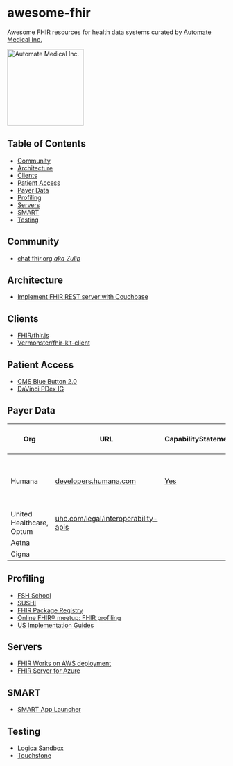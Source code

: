 # awesome-fhir

Awesome FHIR resources for health data systems curated by [Automate Medical Inc.](https://www.automatemedical.com/)

<img width="176" alt="Automate Medical Inc." src="https://user-images.githubusercontent.com/704789/123880097-31e0ac80-d8ff-11eb-996b-1b852b187e6a.png">

## Table of Contents
* [Community](#community)
* [Architecture](#architecture)
* [Clients](#clients)
* [Patient Access](#patient-access)
* [Payer Data](#payer-data)
* [Profiling](#profiling)
* [Servers](#servers)
* [SMART](#smart)
* [Testing](#testing)


## Community
* [chat.fhir.org *aka Zulip*](https://chat.fhir.org/)

## Architecture
* [Implement FHIR REST server with Couchbase](https://blog.couchbase.com/implement-fhir-rest-server-with-couchbase/)

## Clients
* [FHIR/fhir.js](https://github.com/FHIR/fhir.js/)
* [Vermonster/fhir-kit-client](https://github.com/Vermonster/fhir-kit-client)

## Patient Access
* [CMS Blue Button 2.0](https://bluebutton.cms.gov/)
* [DaVinci PDex IG](http://hl7.org/fhir/us/davinci-pdex/index.html)

## Payer Data
| Org | URL | CapabilityStatement | IG | Provider Directory API | Formulary API | 
|-----|-----|---------------------|----|------------------------|---------------|
| Humana | [developers.humana.com](https://developers.humana.com) | [Yes](https://fhir.humana.com/api/metadata) | [1.0.0 CARIN Blue Button Implementation Guide Release 1 - US Realm STU](http://hl7.org/fhir/us/carin-bb/STU1/) | [Yes](https://developers.humana.com/apis/provider-directory-api/doc) | [Yes](https://formulary.fhir.server/fhir/R4) |
| United Healthcare, Optum | [uhc.com/legal/interoperability-apis](https://www.uhc.com/legal/interoperability-apis)
| Aetna | 
| Cigna | 

## Profiling
* [FSH School](https://fshschool.org/)
* [SUSHI](https://github.com/FHIR/sushi)
* [FHIR Package Registry](https://registry.fhir.org/)
* [Online FHIR® meetup: FHIR profiling](https://www.youtube.com/watch?v=3ZZ76Dobjto)
* [US Implementation Guides](http://hl7.org/fhir/us/)

## Servers
* [FHIR Works on AWS deployment
](https://github.com/awslabs/fhir-works-on-aws-deployment)
* [FHIR Server for Azure](https://github.com/microsoft/fhir-server)

## SMART
* [SMART App Launcher](https://launch.smarthealthit.org/)

## Testing
* [Logica Sandbox](https://github.com/logicahealth/sandbox-community-edition)
* [Touchstone](https://touchstone.aegis.net/touchstone/)

